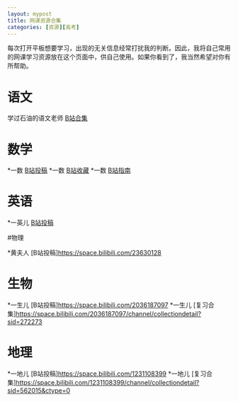 ```yaml
---
layout: mypost
title: 网课资源合集
categories: [资源][高考]
---
```

每次打开平板想要学习，出现的无关信息经常打扰我的判断。因此，我将自己常用的网课学习资源放在这个页面中，供自己使用。如果你看到了，我当然希望对你有所帮助。

# 语文

学过石油的语文老师 [B站合集](https://space.bilibili.com/39737405/channel/series)

# 数学

*一数 [B站投稿](https://space.bilibili.com/14229967/video)
*一数 [B站收藏](https://space.bilibili.com/14229967/)
*一数 [B站指南](https://www.bilibili.com/read/cv12199980)

# 英语

*一英儿 [B站投稿](https://space.bilibili.com/632207543)

#物理

*黄夫人 [B站投稿]https://space.bilibili.com/23630128

# 生物

*一生儿 [B站投稿]https://space.bilibili.com/2036187097
*一生儿 [复习合集]https://space.bilibili.com/2036187097/channel/collectiondetail?sid=272273

# 地理
*一地儿 [B站投稿]https://space.bilibili.com/1231108399
*一地儿 [复习合集]https://space.bilibili.com/1231108399/channel/collectiondetail?sid=562015&ctype=0